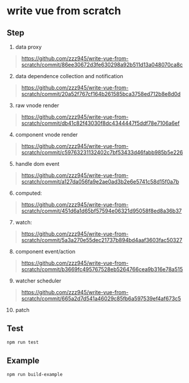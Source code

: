 # write vue from scratch
## Step
1. data proxy
> https://github.com/zzz945/write-vue-from-scratch/commit/86ee30672d3fe630298a92b511d13a048070ca8c
2. data dependence collection and notification
> https://github.com/zzz945/write-vue-from-scratch/commit/20a52f767cf164b261585bca3758ed712b8e8d0d
3. raw vnode render
> https://github.com/zzz945/write-vue-from-scratch/commit/db41c82f43030f8dc4344447f5ddf78e7106a6ef
4. component vnode render
> https://github.com/zzz945/write-vue-from-scratch/commit/c59763231132402c7bf53433d46fabb985b5e226
5. handle dom event
> https://github.com/zzz945/write-vue-from-scratch/commit/a127da056fa9e2ae0ad3b2e6e5741c58d15f0a7b
6. computed:
> https://github.com/zzz945/write-vue-from-scratch/commit/451d6a1d65bf57594e06321d95058f8ed8a36b37
7. watch:
> https://github.com/zzz945/write-vue-from-scratch/commit/5a3a270e55dec21737b894bd4aaf3603fac50327
8. component event/action
> https://github.com/zzz945/write-vue-from-scratch/commit/b3669fc495767528eb5264766cea9b316e78a515
9. watcher scheduler
> https://github.com/zzz945/write-vue-from-scratch/commit/665a2d7d541a46029c85fb6a597539ef4af673c5
10. patch
## Test
```sh
npm run test
```
## Example
```sh
npm run build-example
```